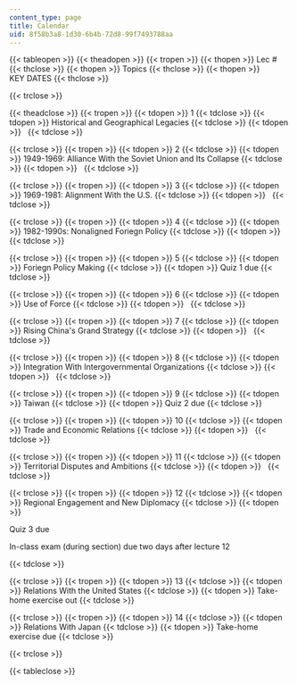 ```yaml
---
content_type: page
title: Calendar
uid: 8f58b3a8-1d30-6b4b-72d8-99f7493788aa
---
```


{{< tableopen >}}
{{< theadopen >}}
{{< tropen >}}
{{< thopen >}}
Lec #
{{< thclose >}}
{{< thopen >}}
Topics
{{< thclose >}}
{{< thopen >}}
KEY DATES
{{< thclose >}}

{{< trclose >}}

{{< theadclose >}}
{{< tropen >}}
{{< tdopen >}}
1
{{< tdclose >}}
{{< tdopen >}}
Historical and Geographical Legacies
{{< tdclose >}}
{{< tdopen >}}
 
{{< tdclose >}}

{{< trclose >}}
{{< tropen >}}
{{< tdopen >}}
2
{{< tdclose >}}
{{< tdopen >}}
1949-1969: Alliance With the Soviet Union and Its Collapse
{{< tdclose >}}
{{< tdopen >}}
 
{{< tdclose >}}

{{< trclose >}}
{{< tropen >}}
{{< tdopen >}}
3
{{< tdclose >}}
{{< tdopen >}}
1969-1981: Alignment With the U.S.
{{< tdclose >}}
{{< tdopen >}}
 
{{< tdclose >}}

{{< trclose >}}
{{< tropen >}}
{{< tdopen >}}
4
{{< tdclose >}}
{{< tdopen >}}
1982-1990s: Nonaligned Foriegn Policy
{{< tdclose >}}
{{< tdopen >}}
 
{{< tdclose >}}

{{< trclose >}}
{{< tropen >}}
{{< tdopen >}}
5
{{< tdclose >}}
{{< tdopen >}}
Foriegn Policy Making
{{< tdclose >}}
{{< tdopen >}}
Quiz 1 due
{{< tdclose >}}

{{< trclose >}}
{{< tropen >}}
{{< tdopen >}}
6
{{< tdclose >}}
{{< tdopen >}}
Use of Force
{{< tdclose >}}
{{< tdopen >}}
 
{{< tdclose >}}

{{< trclose >}}
{{< tropen >}}
{{< tdopen >}}
7
{{< tdclose >}}
{{< tdopen >}}
Rising China's Grand Strategy
{{< tdclose >}}
{{< tdopen >}}
 
{{< tdclose >}}

{{< trclose >}}
{{< tropen >}}
{{< tdopen >}}
8
{{< tdclose >}}
{{< tdopen >}}
Integration With Intergovernmental Organizations
{{< tdclose >}}
{{< tdopen >}}
 
{{< tdclose >}}

{{< trclose >}}
{{< tropen >}}
{{< tdopen >}}
9
{{< tdclose >}}
{{< tdopen >}}
Taiwan
{{< tdclose >}}
{{< tdopen >}}
Quiz 2 due
{{< tdclose >}}

{{< trclose >}}
{{< tropen >}}
{{< tdopen >}}
10
{{< tdclose >}}
{{< tdopen >}}
Trade and Economic Relations
{{< tdclose >}}
{{< tdopen >}}
 
{{< tdclose >}}

{{< trclose >}}
{{< tropen >}}
{{< tdopen >}}
11
{{< tdclose >}}
{{< tdopen >}}
Territorial Disputes and Ambitions
{{< tdclose >}}
{{< tdopen >}}
 
{{< tdclose >}}

{{< trclose >}}
{{< tropen >}}
{{< tdopen >}}
12
{{< tdclose >}}
{{< tdopen >}}
Regional Engagement and New Diplomacy
{{< tdclose >}}
{{< tdopen >}}


Quiz 3 due

In-class exam (during section) due two days after lecture 12


{{< tdclose >}}

{{< trclose >}}
{{< tropen >}}
{{< tdopen >}}
13
{{< tdclose >}}
{{< tdopen >}}
Relations With the United States
{{< tdclose >}}
{{< tdopen >}}
Take-home exercise out
{{< tdclose >}}

{{< trclose >}}
{{< tropen >}}
{{< tdopen >}}
14
{{< tdclose >}}
{{< tdopen >}}
Relations With Japan
{{< tdclose >}}
{{< tdopen >}}
Take-home exercise due
{{< tdclose >}}

{{< trclose >}}

{{< tableclose >}}
